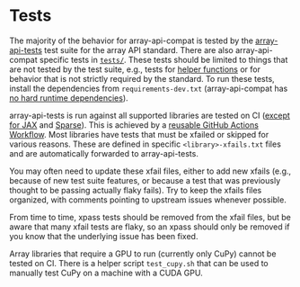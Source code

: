 # Tests

The majority of the behavior for array-api-compat is tested by the
[array-api-tests](https://github.com/data-apis/array-api-tests) test suite for
the array API standard. There are also array-api-compat specific tests in
[`tests/`](https://github.com/data-apis/array-api-compat/tree/main/tests).
These tests should be limited to things that are not tested by the test suite,
e.g., tests for [helper functions](../helper-functions.rst) or for behavior
that is not strictly required by the standard. To run these tests, install the
dependencies from `requirements-dev.txt` (array-api-compat has [no hard
runtime dependencies](no-dependencies)).

array-api-tests is run against all supported libraries are tested on CI
([except for JAX](jax-support) and [Sparse](sparse-support)). This is achieved
by a [reusable GitHub Actions
Workflow](https://github.com/data-apis/array-api-compat/blob/main/.github/workflows/array-api-tests.yml).
Most libraries have tests that must be xfailed or skipped for various reasons.
These are defined in specific `<library>-xfails.txt` files and are
automatically forwarded to array-api-tests.

You may often need to update these xfail files, either to add new xfails
(e.g., because of new test suite features, or because a test that was
previously thought to be passing actually flaky fails). Try to keep the xfails
files organized, with comments pointing to upstream issues whenever possible.

From time to time, xpass tests should be removed from the xfail files, but be
aware that many xfail tests are flaky, so an xpass should only be removed if
you know that the underlying issue has been fixed.

Array libraries that require a GPU to run (currently only CuPy) cannot be
tested on CI. There is a helper script `test_cupy.sh` that can be used to
manually test CuPy on a machine with a CUDA GPU.
